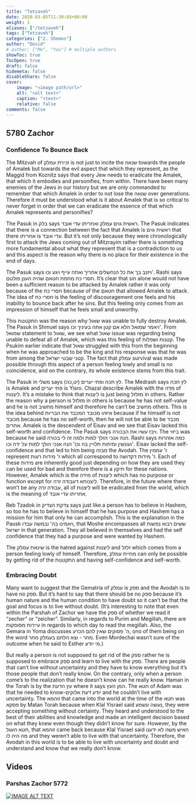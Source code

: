 ```yaml
---
title: "Tetzaveh"
date: 2020-03-05T11:30:03+00:00
weight: 1
aliases: ["/tetzaveh"]
tags: ["Tetzaveh"]
categories: ["2. Shemos"]
author: "Dovid"
# author: ["Me", "You"] # multiple authors
showToc: true
TocOpen: true
draft: false
hidemeta: false
disableShare: false
cover:
    image: "<image path/url>"
    alt: "<alt text>"
    caption: "<text>"
    relative: false
comments: false
---
```

 ## 5780 Zachor
 ### Confidence To Bounce Back
The Mitzvah of זכירת עמלק is not just to incite the שנאה towards the people of Amalek but towards the evil aspect that which they represent, as the Maggid from Koznitz says that every Jew needs to eradicate the Amalek, that which it embodies and personifies, from within. There have been many enemies of the Jews in our history but we are only commanded to remember that which Amalek in order to not lose the שנאה over generations. Therefore it must be understood what is it about Amalek that is so critical to never forget in order that we can eradicate the essence of that which Amalek represents and personifies?  

The Pasuk in בלק says ראשית גוים עמלק ואחריתו עדי אובד. The Pasuk indicates that there is a connection between the fact that Amalek is ראשית גוים that there אחריתו is עדי אובד. But it’s not only because they were chronologically first to attack the Jews coming out of Mitzrayim rather there is something more fundamental about what they represent that is a contradiction to us and this aspect is the reason why there is no place for their existence in the end of days.

The Pasuk says ויזנב בך את כל הנחשלים אחריך ואתה עייף ויגע וכו'. Rashi says חסרי כח מחמת חטאם שהיה הענן פולטם. It’s clear that sin alone would not have been a sufficient reason to be attacked by Amalek rather it was only because of the חסרי כח because of the חטאם that allowed Amalek to attack. The idea of חסרי כח is the feeling of discouragement one feels and his inability to bounce back after he sins. But this feeling only comes from an impression of himself that he feels small and unworthy.

This התקטנות was the reason why שאול was unable to fully destroy Amalek. The Pasuk in Shmuel says ויאמר שמואל הלא אם קטן אתה בעיניך וכו'. From שמואל statement to שאול, we see what שאול issue was regarding being unable to defeat all of Amalek, which was this feeling of קטנות ושפלות. The Psukim earlier indicate that שאול struggled with this from the beginning when he was approached to be the king and his response was that he was from among the קטני שבטי ישראל. The fact that עמלק survival was made possible through this aspect of a person feeling lowly and small is no coincidence, and on the contrary, its whole existence stems from this trait.

The Pasuk in משלי says לץ תכה ופתי יערים (יט,כה). The Medrash says לץ תכה is Amalek and פתי יערים is Yisro. Chazal describe Amalek with the מדה of ליצנות. It’s a mistake to think that ליצנות is just being מזלזל in others. Rather the reason why a person is מזלזל in others is because he has not self-value and he is not מחשיב himself and therefore he can’t be מחשיב others. This is the idea behind איזהו מכובד המכבד את הבריות because if he himself is not מכובד because he has no self-worth, then he will not be able to be מכבד אחרים.
Amalek is the descendent of Eisav and we see that Eisav lacked this self-worth and confidence. The Pasuk says ויבז עשיו את הבכורה. The ביזוי was because he said הנה אנכי הולך למות ולמה זה לי בכורה. Rashi says כמה אזהרות ועונשין ומיתות תלויין בה וכו' הנה אנכי הולך למות על ידה וכו'. Eisav lacked the self-confidence and that led to him being מבזה the Avodah.
The ז' עממין represent ז' מידות רעות which all correspond to ז' מידות דקדושה. Each of these מידות are inherently good just depending on how they are used they can be used for bad and therefore there is a תיקון for these nations. However, Amalek which is the מידה of ליצנות which has no purpose or function except for ליצנותא דעבודה זרה. Therefore, in the future where there won’t be any עבודה זרה, all of ליצנות will be eradicated from the world, which is the meaning of אחריתו עדי אובד.

Reb Tzadok in צדקת הצדיק says just like a person has to believe in Hashem, so too he has to believe in himself that he has purpose and Hashem has a mission for him that only he can accomplish. This is the explanation in the Pausk ויאמינו בה' ובמשה עבדו, that Moshe encompasses all ששים רבוא נפשות ישראל in that generation. They all believed in themselves and had the self confidence that they had a purpose and were wanted by Hashem.

The שינאת עמלק is the hatred against ליצנות and זלזל which comes from a person feeling lowly of himself. Therefore, מחיית עמלק can only be possible by getting rid of the התקטנות and having self-confidence and self-worth.    
 ### Embracing Doubt
Many want to suggest that the Gematria of  עמלק is ספק and the Avodah is to have no ספק. But it’s hard to say that there should be no ספק because it’s human nature and the human condition to have doubt so it can’t be that the goal and focus is to live without doubt. (It’s interesting to note that even within the Parshah of Zachor we have the ספק of whether we read it “zecher” or “zeicher”. Similarly, in regards to Purim and Megillah, there are עיירות מסופקות in regards to which day to read the megillah. Also, the Gemara in Yoma discusses ה' פסוקים שאין להם הכרע, ono of them being on the word מחר - וצא הלחם בעמלק מחר. Even Mordechai wasn’t sure of the outcome when he said to Esther מי יודע.)

But really a person is not supposed to get rid of the ספק rather he is supposed to embrace ספק and learn to live with the ספק. There are people that can’t live without uncertainty and they have to know everything but it’s those people that don’t really know. On the contrary, only when a person come’s to the realization that he doesn’t know can he really know. Haman in the Torah is by the עץ הדעת where it says המן העץ. The חטא of Adam was that he needed to know-יודע דעת אלוקים and he couldn’t live with uncertainty. The זוהמא that came into the world at the time of the חטא was פסקא by Matan Torah because when Klal Yisrael said נעשה ונשמע, they were accepting something without certainty. They heard and understood to the best of their abilities and knowledge and made an intelligent decision based on what they knew even though they didn’t know for sure. However, by the חטא העגל, that זוהמא came back because Klal Yisrael said האיש משה לא ידענו מה היה לו and they weren’t able to live with that uncertainty. Therefore, the Avodah in this world is to be able to live with uncertainty and doubt and understand and know that we really don’t know.
 ## Videos
 ### Parshas Zachor 5772
 [![IMAGE ALT TEXT](http://img.youtube.com/vi/rhvd8HhbWkA/0.jpg)](http://www.youtube.com/watch?v=rhvd8HhbWkA "Video Title")
